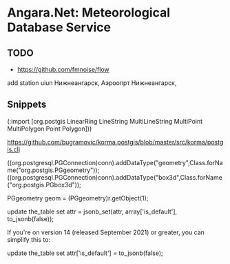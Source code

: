 # Angara.Net: Meteorological Database Service

## TODO

- <https://github.com/fmnoise/flow>

add station 
uiun Нижнеангарск, Аэроопрт Нижнеангарск, 

## Snippets

(:import [org.postgis LinearRing LineString MultiLineString MultiPoint MultiPolygon Point Polygon]))

https://github.com/bugramovic/korma.postgis/blob/master/src/korma/postgis.clj


((org.postgresql.PGConnection)conn).addDataType("geometry",Class.forName("org.postgis.PGgeometry"));
((org.postgresql.PGConnection)conn).addDataType("box3d",Class.forName("org.postgis.PGbox3d"));

PGgeometry geom = (PGgeometry)r.getObject(1);


update the_table
  set attr = jsonb_set(attr, array['is_default'], to_jsonb(false));
  
If you're on version 14 (released September 2021) or greater, you can simplify this to:

update the_table
   set attr['is_default'] = to_jsonb(false);